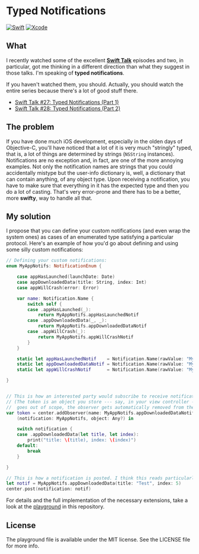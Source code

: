 # Typed Notifications

[![Swift](https://img.shields.io/badge/Swift-3.0-orange.svg)](https://swift.org)
[![Xcode](https://img.shields.io/badge/Xcode-8.2-blue.svg)](https://developer.apple.com/xcode)

## What ##

I recently watched some of the excellent [**Swift Talk**](https://talk.objc.io)
episodes and two, in particular, got me thinking in a different direction than
what they suggest in those talks. I'm speaking of **typed notifications**.

If you haven't watched them, you should. Actually, you should watch the entire
series because there's a lot of good stuff there.

- [Swift Talk #27: Typed Notifications (Part 1)](https://talk.objc.io/episodes/S01E27-typed-notifications-part-1)
- [Swift Talk #28: Typed Notifications (Part 2)](https://talk.objc.io/episodes/S01E28-typed-notifications-part-2)

## The problem ##

If you have done much iOS development, especially in the olden days of
Objective-C, you'll have noticed that a lot of it is very much "stringly" typed,
that is, a lot of things are determined by strings (`NSString` instances).
Notifications are no exception and, in fact, are one of the more annoying
examples. Not only the notification names are strings that you could
accidentally mistype but the user-info dictionary is, well, a dictionary that
can contain anything, of any object type. Upon receiving a notification, you
have to make sure that everything in it has the expected type and then you do a
lot of casting. That's very error-prone and there has to be a better, more
**swifty**, way to handle all that.

## My solution ##

I propose that you can define your custom notifications (and even wrap the
system ones) as cases of an enumerated type satisfying a particular protocol.
Here's an example of how you'd go about defining and using some silly custom
notifications:

```Swift
// Defining your custom notifications:
enum MyAppNotifs: NotificationEnum {

    case appHasLaunched(launchDate: Date)
    case appDownloadedData(title: String, index: Int)
    case appWillCrash(error: Error)

    var name: Notification.Name {
        switch self {
        case .appHasLaunched(_):
            return MyAppNotifs.appHasLaunchedNotif
        case .appDownloadedData(_, _):
            return MyAppNotifs.appDownloadedDataNotif
        case .appWillCrash(_):
            return MyAppNotifs.appWillCrashNotif
        }
    }

    static let appHasLaunchedNotif    = Notification.Name(rawValue: "MyAppNotifs.appHasLaunched")
    static let appDownloadedDataNotif = Notification.Name(rawValue: "MyAppNotifs.appDownloadedData")
    static let appWillCrashNotif      = Notification.Name(rawValue: "MyAppNotifs.appWillCrash")

}


// This is how an interested party would subscribe to receive notifications of a particular kind and case:
// (The token is an object you store --- say, in your view controller --- so that when the view controller
//  goes out of scope, the observer gets automatically removed from the notification center)
var token = center.addObserver(name: MyAppNotifs.appDownloadedDataNotif) {
    (notification: MyAppNotifs, object: Any?) in

    switch notification {
    case .appDownloadedData(let title, let index):
        print("title: \(title), index: \(index)")
    default:
        break
    }

}

// This is how a notification is posted. I think this reads particularly nicely.
let notif = MyAppNotifs.appDownloadedData(title: "Test", index: 5)
center.post(notification: notif)
```

For details and the full implementation of the necessary extensions, take a look at the [playground](https://github.com/wltrup/Swift-Typed-Notifications/blob/master/Typed%20Notifications.playground/Contents.swift) in this repository.

## License ##

The playground file is available under the MIT license. See the LICENSE
file for more info.
